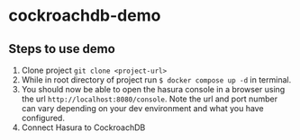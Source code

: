 # cockroachdb-demo

## Steps to use demo
1. Clone project `git clone <project-url>`
2. While in root directory of project run `$ docker compose up -d` in terminal.
3. You should now be able to open the hasura console in a browser using the url `http://localhost:8080/console`. Note the url and port number can vary depending on your dev environment and what you have configured. 
4. Connect Hasura to CockroachDB

<WIP>
